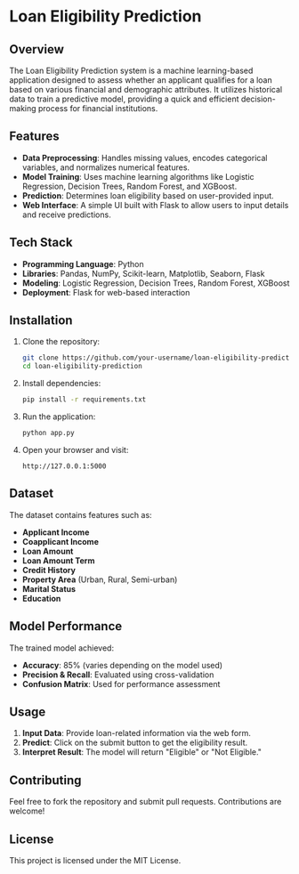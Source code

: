 # Loan Eligibility Prediction

## Overview
The Loan Eligibility Prediction system is a machine learning-based application designed to assess whether an applicant qualifies for a loan based on various financial and demographic attributes. It utilizes historical data to train a predictive model, providing a quick and efficient decision-making process for financial institutions.

## Features
- **Data Preprocessing**: Handles missing values, encodes categorical variables, and normalizes numerical features.
- **Model Training**: Uses machine learning algorithms like Logistic Regression, Decision Trees, Random Forest, and XGBoost.
- **Prediction**: Determines loan eligibility based on user-provided input.
- **Web Interface**: A simple UI built with Flask to allow users to input details and receive predictions.

## Tech Stack
- **Programming Language**: Python
- **Libraries**: Pandas, NumPy, Scikit-learn, Matplotlib, Seaborn, Flask
- **Modeling**: Logistic Regression, Decision Trees, Random Forest, XGBoost
- **Deployment**: Flask for web-based interaction

## Installation
1. Clone the repository:
   ```bash
   git clone https://github.com/your-username/loan-eligibility-prediction.git
   cd loan-eligibility-prediction
   ```
2. Install dependencies:
   ```bash
   pip install -r requirements.txt
   ```
3. Run the application:
   ```bash
   python app.py
   ```
4. Open your browser and visit:
   ```
   http://127.0.0.1:5000
   ```

## Dataset
The dataset contains features such as:
- **Applicant Income**
- **Coapplicant Income**
- **Loan Amount**
- **Loan Amount Term**
- **Credit History**
- **Property Area** (Urban, Rural, Semi-urban)
- **Marital Status**
- **Education**

## Model Performance
The trained model achieved:
- **Accuracy**: 85% (varies depending on the model used)
- **Precision & Recall**: Evaluated using cross-validation
- **Confusion Matrix**: Used for performance assessment

## Usage
1. **Input Data**: Provide loan-related information via the web form.
2. **Predict**: Click on the submit button to get the eligibility result.
3. **Interpret Result**: The model will return "Eligible" or "Not Eligible."

## Contributing
Feel free to fork the repository and submit pull requests. Contributions are welcome!

## License
This project is licensed under the MIT License.
